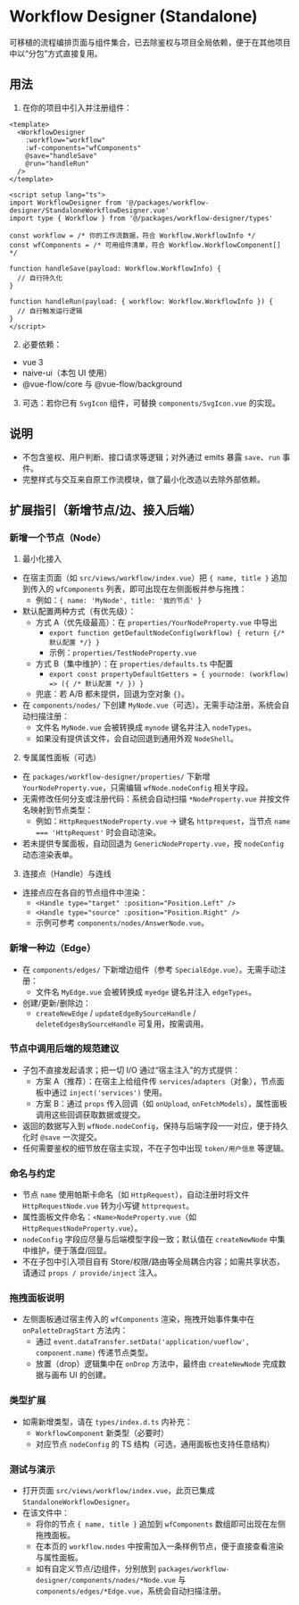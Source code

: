 # Workflow Designer (Standalone)

可移植的流程编排页面与组件集合，已去除鉴权与项目全局依赖，便于在其他项目中以“分包”方式直接复用。

## 用法

1. 在你的项目中引入并注册组件：

```vue
<template>
  <WorkflowDesigner
    :workflow="workflow"
    :wf-components="wfComponents"
    @save="handleSave"
    @run="handleRun"
  />
</template>

<script setup lang="ts">
import WorkflowDesigner from '@/packages/workflow-designer/StandaloneWorkflowDesigner.vue'
import type { Workflow } from '@/packages/workflow-designer/types'

const workflow = /* 你的工作流数据，符合 Workflow.WorkflowInfo */
const wfComponents = /* 可用组件清单，符合 Workflow.WorkflowComponent[] */

function handleSave(payload: Workflow.WorkflowInfo) {
  // 自行持久化
}

function handleRun(payload: { workflow: Workflow.WorkflowInfo }) {
  // 自行触发运行逻辑
}
</script>
```

2. 必要依赖：
- vue 3
- naive-ui（本包 UI 使用）
- @vue-flow/core 与 @vue-flow/background

3. 可选：若你已有 `SvgIcon` 组件，可替换 `components/SvgIcon.vue` 的实现。

## 说明

- 不包含鉴权、用户判断、接口请求等逻辑；对外通过 emits 暴露 `save`、`run` 事件。
- 完整样式与交互来自原工作流模块，做了最小化改造以去除外部依赖。

## 扩展指引（新增节点/边、接入后端）

### 新增一个节点（Node）
1) 最小化接入
- 在宿主页面（如 `src/views/workflow/index.vue`）把 `{ name, title }` 追加到传入的 `wfComponents` 列表，即可出现在左侧面板并参与拖拽：
  - 例如：`{ name: 'MyNode', title: '我的节点' }`
- 默认配置两种方式（有优先级）：
  - 方式 A（优先级最高）：在 `properties/YourNodeProperty.vue` 中导出
    - `export function getDefaultNodeConfig(workflow) { return {/* 默认配置 */} }`
    - 示例：`properties/TestNodeProperty.vue`
  - 方式 B（集中维护）：在 `properties/defaults.ts` 中配置
    - `export const propertyDefaultGetters = { yournode: (workflow) => ({ /* 默认配置 */ }) }`
  - 兜底：若 A/B 都未提供，回退为空对象 `{}`。
- 在 `components/nodes/` 下创建 `MyNode.vue`（可选）。无需手动注册，系统会自动扫描注册：
  - 文件名 `MyNode.vue` 会被转换成 `mynode` 键名并注入 `nodeTypes`。
  - 如果没有提供该文件，会自动回退到通用外观 `NodeShell`。

2) 专属属性面板（可选）
- 在 `packages/workflow-designer/properties/` 下新增 `YourNodeProperty.vue`，只需编辑 `wfNode.nodeConfig` 相关字段。
- 无需修改任何分支或注册代码：系统会自动扫描 `*NodeProperty.vue` 并按文件名映射到节点类型：
  - 例如：`HttpRequestNodeProperty.vue` → 键名 `httprequest`，当节点 `name === 'HttpRequest'` 时会自动渲染。
- 若未提供专属面板，自动回退为 `GenericNodeProperty.vue`，按 `nodeConfig` 动态渲染表单。

3) 连接点（Handle）与连线
- 连接点应在各自的节点组件中渲染：
  - `<Handle type="target" :position="Position.Left" />`
  - `<Handle type="source" :position="Position.Right" />`
  - 示例可参考 `components/nodes/AnswerNode.vue`。

### 新增一种边（Edge）
- 在 `components/edges/` 下新增边组件（参考 `SpecialEdge.vue`）。无需手动注册：
  - 文件名 `MyEdge.vue` 会被转换成 `myedge` 键名并注入 `edgeTypes`。
- 创建/更新/删除边：
  - `createNewEdge` / `updateEdgeBySourceHandle` / `deleteEdgesBySourceHandle` 可复用，按需调用。

### 节点中调用后端的规范建议
- 子包不直接发起请求；把一切 I/O 通过“宿主注入”的方式提供：
  - 方案 A（推荐）：在宿主上给组件传 `services`/`adapters`（对象），节点面板中通过 `inject('services')` 使用。
  - 方案 B：通过 `props` 传入回调（如 `onUpload`, `onFetchModels`），属性面板调用这些回调获取数据或提交。
- 返回的数据写入到 `wfNode.nodeConfig`，保持与后端字段一一对应，便于持久化时 `@save` 一次提交。
- 任何需要鉴权的细节放在宿主实现，不在子包中出现 `token/用户信息` 等逻辑。

### 命名与约定
- 节点 `name` 使用帕斯卡命名（如 `HttpRequest`），自动注册时将文件 `HttpRequestNode.vue` 转为小写键 `httprequest`。
- 属性面板文件命名：`<Name>NodeProperty.vue`（如 `HttpRequestNodeProperty.vue`）。
- `nodeConfig` 字段应尽量与后端模型字段一致；默认值在 `createNewNode` 中集中维护，便于落盘/回显。
- 不在子包中引入项目自有 Store/权限/路由等全局耦合内容；如需共享状态，请通过 `props / provide/inject` 注入。

### 拖拽面板说明
- 左侧面板通过宿主传入的 `wfComponents` 渲染，拖拽开始事件集中在 `onPaletteDragStart` 方法内：
  - 通过 `event.dataTransfer.setData('application/vueflow', component.name)` 传递节点类型。
  - 放置（drop）逻辑集中在 `onDrop` 方法中，最终由 `createNewNode` 完成数据与画布 UI 的创建。

### 类型扩展
- 如需新增类型，请在 `types/index.d.ts` 内补充：
  - `WorkflowComponent` 新类型（必要时）
  - 对应节点 `nodeConfig` 的 TS 结构（可选，通用面板也支持任意结构）

### 测试与演示
- 打开页面 `src/views/workflow/index.vue`，此页已集成 `StandaloneWorkflowDesigner`。
- 在该文件中：
  - 将你的节点 `{ name, title }` 追加到 `wfComponents` 数组即可出现在左侧拖拽面板。
  - 在本页的 `workflow.nodes` 中按需加入一条样例节点，便于直接查看渲染与属性面板。
  - 如有自定义节点/边组件，分别放到 `packages/workflow-designer/components/nodes/*Node.vue` 与 `components/edges/*Edge.vue`，系统会自动扫描注册。


